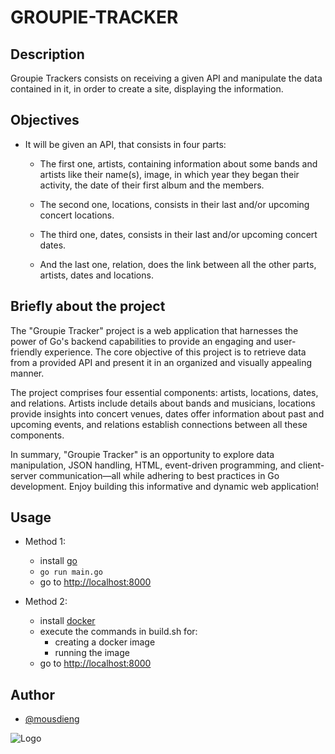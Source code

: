 # GROUPIE-TRACKER

## Description
Groupie Trackers consists on receiving a given API and manipulate the data contained in it, in order to create a site, displaying the information.

## Objectives
* It will be given an API, that consists in four parts:

  * The first one, artists, containing information about some bands and artists like their name(s), image, in which year they began their activity, the date of their first album and the members.

  * The second one, locations, consists in their last and/or upcoming concert locations.

  * The third one, dates, consists in their last and/or upcoming concert dates.

  * And the last one, relation, does the link between all the other parts, artists, dates and locations.

## Briefly about the project
The "Groupie Tracker" project is a web application that harnesses the power of Go's backend capabilities to provide an engaging and user-friendly experience. The core objective of this project is to retrieve data from a provided API and present it in an organized and visually appealing manner.

The project comprises four essential components: artists, locations, dates, and relations. Artists include details about bands and musicians, locations provide insights into concert venues, dates offer information about past and upcoming events, and relations establish connections between all these components.

In summary, "Groupie Tracker" is an opportunity to explore data manipulation, JSON handling, HTML, event-driven programming, and client-server communication—all while adhering to best practices in Go development. Enjoy building this informative and dynamic web application!
## Usage
  * Method 1:
    * install [go](https://go.dev/doc/install)
    * `go run main.go`
    * go to [http://localhost:8000](http://localhost:8000)

  * Method 2:
    * install [docker](https://www.docker.com/)
    * execute the commands in build.sh for:
      * creating a docker image
      * running the image
    * go to [http://localhost:8000](http://localhost:8000)

## Author
- [@mousdieng](https://learn.zone01dakar.sn/git/mousdieng)

![Logo](https://go.dev/images/go-logo-white.svg)
